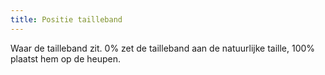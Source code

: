 ```yaml
---
title: Positie tailleband
---
```


Waar de tailleband zit. 0% zet de tailleband aan de natuurlijke taille, 100% plaatst hem op de heupen.